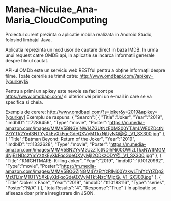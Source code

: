 # Manea-Niculae_Ana-Maria_CloudComputing

  Proiectul curent prezinta o aplicatie mobila realizata in Android Studio, folosind limbajul Java.

  Aplicatia reprezinta un mod usor de cautare direct in baza IMDB. In urma unui request catre OMDB api, in aplicatie se incarca informatii generale despre filmul cautat.
  
API-ul OMDb este un serviciu web RESTful pentru a obține informații despre filme.
Toate cererile se trimit catre: http://www.omdbapi.com/?apikey=[yourkey]&

Pentru a primi un apikey este nevoie sa faci cont pe https://www.omdbapi.com/ si ulterior vei primi un e-mail in care se va specifica si cheia.

Exemplu de cerere: http://www.omdbapi.com/?s=joker&y=2019&apikey=[yourkey]
Exemplu de raspuns: 
          {
          "Search":[
          {
          "Title":"Joker",
          "Year":"2019",
          "imdbID":"tt7286456",
          "Type":"movie",
          "Poster":"https://m.media-amazon.com/images/M/MV5BNGVjNWI4ZGUtNzE0MS00YTJmLWE0ZDctN2ZiYTk2YmI3NTYyXkEyXkFqcGdeQXVyMTkxNjUyNQ@@._V1_SX300.jpg"
          },
          {
          "Title":"Batman Beyond: Return of the Joker",
          "Year":"2019",
          "imdbID":"tt11332628",
          "Type":"movie",
          "Poster":"https://m.media-amazon.com/images/M/MV5BN2YyMzUzZTctNDlhNi00OWIzLTkxNWItMGM4NjEzNDc2YmYzXkEyXkFqcGdeQXVyMjI2ODkzODY@._V1_SX300.jpg"
          },
          {
          "Title":"KNIGHTMARE: Killing Joker",
          "Year":"2019",
          "imdbID":"tt10120962",
          "Type":"movie",
          "Poster":"https://m.media-amazon.com/images/M/MV5BOGZjNGM4YzEtYzRlNi00YzkwLThlYzYtZDg3MzQ1ZmM1OTY5XkEyXkFqcGdeQXVyMTk5Nzc1Mjc@._V1_SX300.jpg"
          },
          {
          "Title":"Joker x Face",
          "Year":"2019",
          "imdbID":"tt10188116",
          "Type":"series",
          "Poster":"N/A"
          }
          ],
          "totalResults":"4",
          "Response":"True"
          }
In aplicatie se afiseaza doar prima inregistrare din JSON.


